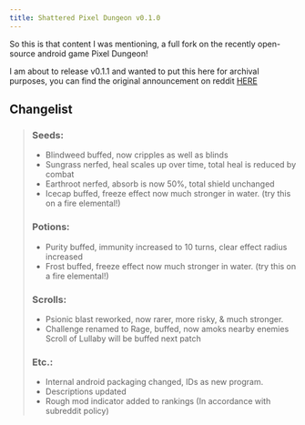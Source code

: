 ```yaml
---
title: Shattered Pixel Dungeon v0.1.0
---
```

So this is that content I was mentioning, a full fork on the recently open-source android game Pixel Dungeon!

I am about to release v0.1.1 and wanted to put this here for archival purposes, you can find the original announcement on reddit [HERE](http://www.reddit.com/r/PixelDungeon/comments/2cnon0/shattered_pixel_dungeon_v010/)

## Changelist

> ### Seeds:  
> - Blindweed buffed, now cripples as well as blinds  
> - Sungrass nerfed, heal scales up over time, total heal is reduced by combat  
> - Earthroot nerfed, absorb is now 50%, total shield unchanged  
> - Icecap buffed, freeze effect now much stronger in water. (try this on a fire elemental!)
> 
> ### Potions:  
> - Purity buffed, immunity increased to 10 turns, clear effect radius increased  
> - Frost buffed, freeze effect now much stronger in water. (try this on a fire elemental!)
> 
> ### Scrolls:  
> - Psionic blast reworked, now rarer, more risky, & much stronger.  
> - Challenge renamed to Rage, buffed, now amoks nearby enemies  
> Scroll of Lullaby will be buffed next patch
> 
> ### Etc.:  
> - Internal android packaging changed, IDs as new program.  
> - Descriptions updated  
> - Rough mod indicator added to rankings (In accordance with subreddit policy)

